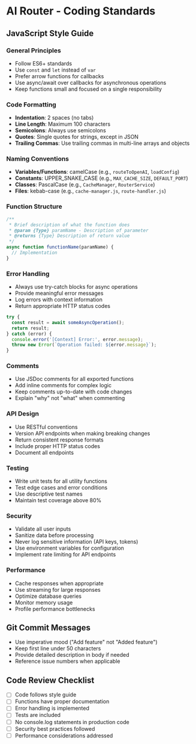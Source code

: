 # AI Router - Coding Standards

## JavaScript Style Guide

### General Principles
- Follow ES6+ standards
- Use `const` and `let` instead of `var`
- Prefer arrow functions for callbacks
- Use async/await over callbacks for asynchronous operations
- Keep functions small and focused on a single responsibility

### Code Formatting
- **Indentation**: 2 spaces (no tabs)
- **Line Length**: Maximum 100 characters
- **Semicolons**: Always use semicolons
- **Quotes**: Single quotes for strings, except in JSON
- **Trailing Commas**: Use trailing commas in multi-line arrays and objects

### Naming Conventions
- **Variables/Functions**: camelCase (e.g., `routeToOpenAI`, `loadConfig`)
- **Constants**: UPPER_SNAKE_CASE (e.g., `MAX_CACHE_SIZE`, `DEFAULT_PORT`)
- **Classes**: PascalCase (e.g., `CacheManager`, `RouterService`)
- **Files**: kebab-case (e.g., `cache-manager.js`, `route-handler.js`)

### Function Structure
```javascript
/**
 * Brief description of what the function does
 * @param {Type} paramName - Description of parameter
 * @returns {Type} Description of return value
 */
async function functionName(paramName) {
  // Implementation
}
```

### Error Handling
- Always use try-catch blocks for async operations
- Provide meaningful error messages
- Log errors with context information
- Return appropriate HTTP status codes

```javascript
try {
  const result = await someAsyncOperation();
  return result;
} catch (error) {
  console.error('[Context] Error:', error.message);
  throw new Error(`Operation failed: ${error.message}`);
}
```

### Comments
- Use JSDoc comments for all exported functions
- Add inline comments for complex logic
- Keep comments up-to-date with code changes
- Explain "why" not "what" when commenting

### API Design
- Use RESTful conventions
- Version API endpoints when making breaking changes
- Return consistent response formats
- Include proper HTTP status codes
- Document all endpoints

### Testing
- Write unit tests for all utility functions
- Test edge cases and error conditions
- Use descriptive test names
- Maintain test coverage above 80%

### Security
- Validate all user inputs
- Sanitize data before processing
- Never log sensitive information (API keys, tokens)
- Use environment variables for configuration
- Implement rate limiting for API endpoints

### Performance
- Cache responses when appropriate
- Use streaming for large responses
- Optimize database queries
- Monitor memory usage
- Profile performance bottlenecks

## Git Commit Messages
- Use imperative mood ("Add feature" not "Added feature")
- Keep first line under 50 characters
- Provide detailed description in body if needed
- Reference issue numbers when applicable

## Code Review Checklist
- [ ] Code follows style guide
- [ ] Functions have proper documentation
- [ ] Error handling is implemented
- [ ] Tests are included
- [ ] No console.log statements in production code
- [ ] Security best practices followed
- [ ] Performance considerations addressed
